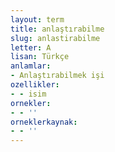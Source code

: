 ```yaml
---
layout: term
title: anlaştırabilme
slug: anlastirabilme
letter: A
lisan: Türkçe
anlamlar:
- Anlaştırabilmek işi
ozellikler:
- - isim
ornekler:
- - ''
orneklerkaynak:
- - ''
---
```

